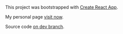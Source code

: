 This project was bootstrapped with [Create React App](https://github.com/facebook/create-react-app).

My personal page [visit now](https://dima-tolmachev.github.io/).

Source code [on dev branch](https://github.com/dima-tolmachev/dima-tolmachev.github.io/tree/dev).

